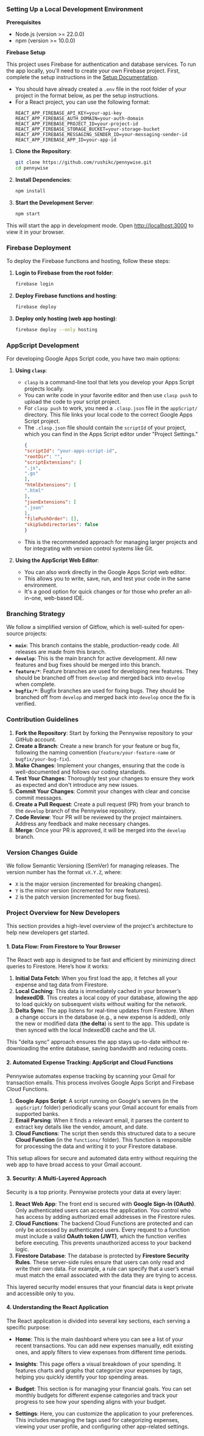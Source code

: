 ### Setting Up a Local Development Environment

**Prerequisites**
- Node.js (version >= 22.0.0)
- npm (version >= 10.0.0)

**Firebase Setup**

This project uses Firebase for authentication and database services. To run the app locally, you'll need to create your own Firebase project.
First, complete the setup instructions in the [Setup Documentation](SETUP.md).

- You should have already created a `.env` file in the root folder of your project in the format below, as per the setup instructions.
- For a React project, you can use the following format:
    ```env
    REACT_APP_FIREBASE_API_KEY=your-api-key
    REACT_APP_FIREBASE_AUTH_DOMAIN=your-auth-domain
    REACT_APP_FIREBASE_PROJECT_ID=your-project-id
    REACT_APP_FIREBASE_STORAGE_BUCKET=your-storage-bucket
    REACT_APP_FIREBASE_MESSAGING_SENDER_ID=your-messaging-sender-id
    REACT_APP_FIREBASE_APP_ID=your-app-id
    ```

1.  **Clone the Repository**:
    ```bash
    git clone https://github.com/rushikc/pennywise.git
    cd pennywise
    ```
2.  **Install Dependencies**:
    ```bash
    npm install
    ```
3.  **Start the Development Server**:
    ```bash
    npm start
    ```
This will start the app in development mode. Open [http://localhost:3000](http://localhost:3000) to view it in your browser.

### Firebase Deployment
To deploy the Firebase functions and hosting, follow these steps:
1.  **Login to Firebase from the root folder**:
    ```bash
    firebase login
    ```
2.  **Deploy Firebase functions and hosting**:
    ```bash
    firebase deploy
    ```
3.  **Deploy only hosting (web app hosting)**:
    ```bash
    firebase deploy --only hosting
    ```

### AppScript Development

For developing Google Apps Script code, you have two main options:

1.  **Using `clasp`**:
    *   `clasp` is a command-line tool that lets you develop your Apps Script projects locally.
    *   You can write code in your favorite editor and then use `clasp push` to upload the code to your script project.
    *   For `clasp push` to work, you need a `.clasp.json` file in the `appScript/` directory. This file links your local code to the correct Google Apps Script project.
    *   The `.clasp.json` file should contain the `scriptId` of your project, which you can find in the Apps Script editor under "Project Settings."
        ```json
        {
        "scriptId": "your-apps-script-id",
        "rootDir": "",
        "scriptExtensions": [
        ".js",
        ".gs"
        ],
        "htmlExtensions": [
        ".html"
        ],
        "jsonExtensions": [
        ".json"
        ],
        "filePushOrder": [],
        "skipSubdirectories": false
        }
        ```
    *   This is the recommended approach for managing larger projects and for integrating with version control systems like Git.


2.  **Using the AppScript Web Editor**:
    *   You can also work directly in the Google Apps Script web editor.
    *   This allows you to write, save, run, and test your code in the same environment.
    *   It's a good option for quick changes or for those who prefer an all-in-one, web-based IDE.



### Branching Strategy

We follow a simplified version of Gitflow, which is well-suited for open-source projects:

*   **`main`**: This branch contains the stable, production-ready code. All releases are made from this branch.
*   **`develop`**: This is the main branch for active development. All new features and bug fixes should be merged into this branch.
*   **`feature/*`**: Feature branches are used for developing new features. They should be branched off from `develop` and merged back into `develop` when complete.
*   **`bugfix/*`**: Bugfix branches are used for fixing bugs. They should be branched off from `develop` and merged back into `develop` once the fix is verified.

### Contribution Guidelines

1.  **Fork the Repository**: Start by forking the Pennywise repository to your GitHub account.
2.  **Create a Branch**: Create a new branch for your feature or bug fix, following the naming convention (`feature/your-feature-name` or `bugfix/your-bug-fix`).
3.  **Make Changes**: Implement your changes, ensuring that the code is well-documented and follows our coding standards.
4.  **Test Your Changes**: Thoroughly test your changes to ensure they work as expected and don't introduce any new issues.
5.  **Commit Your Changes**: Commit your changes with clear and concise commit messages.
6.  **Create a Pull Request**: Create a pull request (PR) from your branch to the `develop` branch of the Pennywise repository.
7.  **Code Review**: Your PR will be reviewed by the project maintainers. Address any feedback and make necessary changes.
8.  **Merge**: Once your PR is approved, it will be merged into the `develop` branch.

### Version Changes Guide

We follow Semantic Versioning (SemVer) for managing releases. The version number has the format `vX.Y.Z`, where:

*   `X` is the major version (incremented for breaking changes).
*   `Y` is the minor version (incremented for new features).
*   `Z` is the patch version (incremented for bug fixes).

### Project Overview for New Developers

This section provides a high-level overview of the project's architecture to help new developers get started.

#### 1. Data Flow: From Firestore to Your Browser

The React web app is designed to be fast and efficient by minimizing direct queries to Firestore. Here’s how it works:

1.  **Initial Data Fetch**: When you first load the app, it fetches all your expense and tag data from Firestore.
2.  **Local Caching**: This data is immediately cached in your browser’s **IndexedDB**. This creates a local copy of your database, allowing the app to load quickly on subsequent visits without waiting for the network.
3.  **Delta Sync**: The app listens for real-time updates from Firestore. When a change occurs in the database (e.g., a new expense is added), only the new or modified data (**the delta**) is sent to the app. This update is then synced with the local IndexedDB cache and the UI.

This "delta sync" approach ensures the app stays up-to-date without re-downloading the entire database, saving bandwidth and reducing costs.

#### 2. Automated Expense Tracking: AppScript and Cloud Functions

Pennywise automates expense tracking by scanning your Gmail for transaction emails. This process involves Google Apps Script and Firebase Cloud Functions.

1.  **Google Apps Script**: A script running on Google's servers (in the `appScript/` folder) periodically scans your Gmail account for emails from supported banks.
2.  **Email Parsing**: When it finds a relevant email, it parses the content to extract key details like the vendor, amount, and date.
3.  **Cloud Functions**: The script then sends this structured data to a secure **Cloud Function** (in the `functions/` folder). This function is responsible for processing the data and writing it to your Firestore database.

This setup allows for secure and automated data entry without requiring the web app to have broad access to your Gmail account.

#### 3. Security: A Multi-Layered Approach

Security is a top priority. Pennywise protects your data at every layer:

1.  **React Web App**: The front end is secured with **Google Sign-In (OAuth)**. Only authenticated users can access the application. You control who has access by adding authorized email addresses in the Firestore rules.
2.  **Cloud Functions**: The backend Cloud Functions are protected and can only be accessed by authenticated users. Every request to a function must include a valid **OAuth token (JWT)**, which the function verifies before executing. This prevents unauthorized access to your backend logic.
3.  **Firestore Database**: The database is protected by **Firestore Security Rules**. These server-side rules ensure that users can only read and write their own data. For example, a rule can specify that a user’s email must match the email associated with the data they are trying to access.

This layered security model ensures that your financial data is kept private and accessible only to you.

#### 4. Understanding the React Application

The React application is divided into several key sections, each serving a specific purpose:

*   **Home**: This is the main dashboard where you can see a list of your recent transactions. You can add new expenses manually, edit existing ones, and apply filters to view expenses from different time periods.

*   **Insights**: This page offers a visual breakdown of your spending. It features charts and graphs that categorize your expenses by tags, helping you quickly identify your top spending areas.

*   **Budget**: This section is for managing your financial goals. You can set monthly budgets for different expense categories and track your progress to see how your spending aligns with your budget.

*   **Settings**: Here, you can customize the application to your preferences. This includes managing the tags used for categorizing expenses, viewing your user profile, and configuring other app-related settings.
